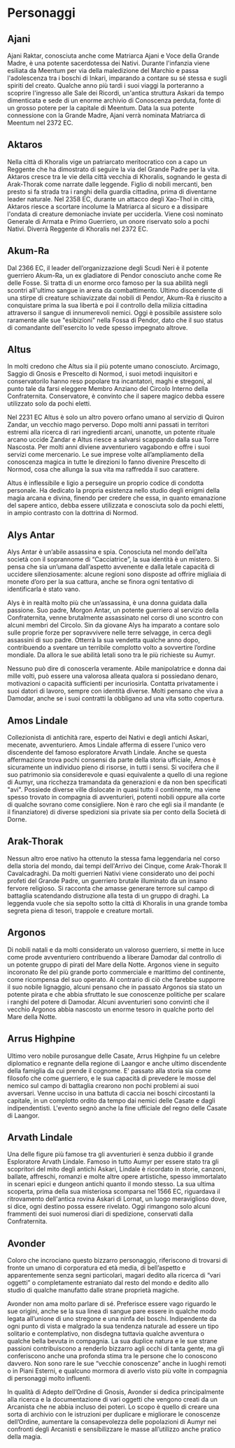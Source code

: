 # Personaggi

## Ajani

Ajani Raktar, conosciuta anche come Matriarca Ajani e Voce della Grande Madre, è una potente sacerdotessa dei Nativi. Durante l'infanzia viene esiliata da Meentum per via della maledizione del Marchio e passa l'adolescenza tra i boschi di Inkari, imparando a contare su sé stessa e sugli spiriti del creato. Qualche anno più tardi i suoi viaggi la porteranno a scoprire l'ingresso alle Sale dei Ricordi, un'antica struttura Askari da tempo dimenticata e sede di un enorme archivio di Conoscenza perduta, fonte di un grosso potere per la capitale di Meentum. Data la sua potente connessione con la Grande Madre, Ajani verrà nominata Matriarca di Meentum nel 2372 EC.

## Aktaros

Nella città di Khoralis vige un patriarcato meritocratico con a capo un Reggente che ha dimostrato di seguire la via del Grande Padre per la vita. Aktaros cresce tra le vie della città vecchia di Khoralis, sognando le gesta di Arak-Thorak come narrate dalle leggende. Figlio di nobili mercanti, ben presto si fa strada tra i ranghi della guardia cittadina, prima di diventarne leader naturale. Nel 2358 EC, durante un attacco degli Xao-Thol in città, Aktaros riesce a scortare incolume la Matriarca al sicuro e a dissipare l'ondata di creature demoniache inviate per ucciderla. Viene così nominato Generale di Armata e Primo Guerriero, un onore riservato solo a pochi Nativi. Diverrà Reggente di Khoralis nel 2372 EC.

## Akum-Ra

Dal 2366 EC, il leader dell’organizzazione degli Scudi Neri è il potente guerriero Akum-Ra, un ex gladiatore di Pendor conosciuto anche come Re delle Fosse. Si tratta di un enorme orco famoso per la sua abilità negli scontri all'ultimo sangue in arena da combattimento. Ultimo discendente di una stirpe di creature schiavizzate dai nobili di Pendor, Akum-Ra è riuscito a conquistare prima la sua libertà e poi il controllo della milizia cittadina attraverso il sangue di innumerevoli nemici. Oggi è possibile assistere solo raramente alle sue "esibizioni" nella Fossa di Pendor, dato che il suo status di comandante dell'esercito lo vede spesso impegnato altrove.

## Altus

In molti credono che Altus sia il più potente umano conosciuto. Arcimago, Saggio di Gnosis e Prescelto di Normod, i suoi metodi inquisitori e conservatorilo hanno reso popolare tra incantatori, maghi e stregoni, al punto tale da farsi eleggere Membro Anziano del Circolo Interno della Confraternita. Conservatore, è convinto che il sapere magico debba essere utilizzato solo da pochi eletti.

Nel 2231 EC Altus è solo un altro povero orfano umano al servizio di Quiron Zandar, un vecchio mago perverso. Dopo molti anni passati in territori estremi alla ricerca di rari ingredienti arcani, unanotte, un potente rituale arcano uccide Zandar e Altus riesce a salvarsi scappando dalla sua Torre Nascosta. Per molti anni diviene avventuriero vagabondo e offre i suoi servizi come mercenario. Le sue imprese volte all’ampliamento della conoscenza magica in tutte le direzioni lo fanno divenire Prescelto di Normod, cosa che allunga la sua vita ma raffredda il suo carattere.

Altus è inflessibile e ligio a perseguire un proprio codice di condotta personale. Ha dedicato la propria esistenza nello studio degli enigmi della magia arcana e divina, finendo per credere che essa, in quanto emanazione del sapere antico, debba essere utilizzata e conosciuta solo da pochi eletti, in ampio contrasto con la dottrina di Normod.

## Alys Antar

Alys Antar è un’abile assassina e spia. Conosciuta nel mondo dell’alta società con il soprannome di “Cacciatrice”, la sua identità è un mistero. Si pensa che sia un’umana dall’aspetto avvenente e dalla letale capacità di uccidere silenziosamente: alcune regioni sono disposte ad offrire migliaia di monete d’oro per la sua cattura, anche se finora ogni tentativo di identificarla è stato vano.

Alys è in realtà molto più che un’assassina, è una donna guidata dalla passione. Suo padre, Morgon Antar, un potente guerriero al servizio della Confraternita, venne brutalmente assassinato nel corso di uno scontro con alcuni membri del Circolo. Sin da giovane Alys ha imparato a contare solo sulle proprie forze per sopravvivere nelle terre selvagge, in cerca degli assassini di suo padre. Otterrà la sua vendetta qualche anno dopo, contribuendo a sventare un terribile complotto volto a sovvertire l’ordine mondiale. Da allora le sue abilità letali sono tra le più richieste su Aumyr.

Nessuno può dire di conoscerla veramente. Abile manipolatrice e donna dai mille volti, può essere una valorosa alleata qualora si possiedano denaro, motivazioni o capacità sufficienti per incuriosirla. Contatta privatamente i suoi datori di lavoro, sempre con identità diverse. Molti pensano che viva a Damodar, anche se i suoi contratti la obbligano ad una vita sotto copertura.

## Amos Lindale

Collezionista di antichità rare, esperto dei Nativi e degli antichi Askari, mecenate, avventuriero. Amos Lindale afferma di essere l'unico vero discendente del famoso esploratore Arvath Lindale. Anche se questa affermazione trova pochi consensi da parte della storia ufficiale, Amos è sicuramente un individuo pieno di risorse, in tutti i sensi. Si vocifera che il suo patrimonio sia considerevole e quasi equivalente a quello di una regione di Aumyr, una ricchezza tramandata da generazioni e da non ben specificati "avi". Possiede diverse ville dislocate in quasi tutto il continente, ma viene spesso trovato in compagnia di avventurieri, potenti nobili oppure alla corte di qualche sovrano come consigliere. Non è raro che egli sia il mandante (e il finanziatore) di diverse spedizioni sia private sia per conto della Società di Dorne.

## Arak-Thorak

Nessun altro eroe nativo ha ottenuto la stessa fama leggendaria nel corso della storia del mondo, dai tempi dell'Arrivo dei Cinque, come Arak-Thorak Il Cavalcadraghi. Da molti guerrieri Nativi viene considerato uno dei pochi profeti del Grande Padre, un guerriero brutale illuminato da un insano fervore religioso. Si racconta che amasse generare terrore sul campo di battaglia scatendando distruzione alla testa di un gruppo di draghi. La leggenda vuole che sia sepolto sotto la città di Khoralis in una grande tomba segreta piena di tesori, trappole e creature mortali.

## Argonos

Di nobili natali e da molti considerato un valoroso guerriero, si mette in luce come prode avventuriero contribuendo a liberare Damodar dal controllo di un potente gruppo di pirati del Mare della Notte. Argonos viene in seguito incoronato Re del più grande porto commerciale e marittimo del continente, come ricompensa del suo operato. Al contrario di ciò che farebbe supporre il suo nobile lignaggio, alcuni pensano che in passato Argonos sia stato un potente pirata e che abbia sfruttato le sue conoscenze politiche per scalare i ranghi del potere di Damodar. Alcuni avventurieri sono convinti che il vecchio Argonos abbia nascosto un enorme tesoro in qualche porto del Mare della Notte.

## Arrus Highpine

Ultimo vero nobile purosangue delle Casate, Arrus Highpine fu un celebre diplomatico e regnante della regione di Laangor e anche ultimo discendente della famiglia da cui prende il cognome. E' passato alla storia sia come filosofo che come guerriero, e le sua capacità di prevedere le mosse del nemico sul campo di battaglia crearono non pochi problemi ai suoi avversari. Venne ucciso in una battuta di caccia nei boschi circostanti la capitale, in un complotto ordito da tempo dai nemici delle Casate e dagli indipendentisti. L'evento segnò anche la fine ufficiale del regno delle Casate di Laangor.

## Arvath Lindale

Una delle figure più famose tra gli avventurieri è senza dubbio il grande Esploratore Arvath Lindale. Famoso in tutto Aumyr per essere stato tra gli scopritori del mito degli antichi Askari, Lindale è ricordato in storie, canzoni, ballate, affreschi, romanzi e molte altre opere artistiche, spesso immortalato in scenari epici e dungeon antichi quanto il mondo stesso. La sua ultima scoperta, prima della sua misteriosa scomparsa nel 1566 EC, riguardava il ritrovamento dell'antica rovina Askari di Lornat, un luogo meraviglioso dove, si dice, ogni destino possa essere rivelato. Oggi rimangono solo alcuni frammenti dei suoi numerosi diari di spedizione, conservati dalla Confraternita.

## Avonder

Coloro che incrociano questo bizzarro personaggio, riferiscono di trovarsi di fronte un umano di corporatura ed età media, di bell’aspetto e apparentemente senza segni particolari, magari dedito alla ricerca di “vari oggetti” o completamente estraniato dal resto del mondo e dedito allo studio di qualche manufatto dalle strane proprietà magiche.

Avonder non ama molto parlare di sé. Preferisce essere vago riguardo le sue origini, anche se la sua linea di sangue pare essere in qualche modo legata all’unione di uno stregone e una ninfa dei boschi. Indipendente da ogni punto di vista e malgrado la sua tendenza naturale ad essere un tipo solitario e contemplativo, non disdegna tuttavia qualche avventura o qualche bella bevuta in compagnia. La sua duplice natura e le sue strane passioni contribuiscono a renderlo bizzarro agli occhi di tanta gente, ma gli conferiscono anche una profonda stima tra le persone che lo conoscono davvero. Non sono rare le sue “vecchie conoscenze” anche in luoghi remoti o in Piani Esterni, e qualcuno mormora di averlo visto più volte in compagnia di personaggi molto influenti.

In qualità di Adepto dell’Ordine di Gnosis, Avonder si dedica principalmente alla ricerca e la documentazione di vari oggetti che vengono creati da un Arcanista che ne abbia incluso dei poteri. Lo scopo è quello di creare una sorta di archivio con le istruzioni per duplicare e migliorare le conoscenze dell’Ordine, aumentare la consapevolezza delle popolazioni di Aumyr nei confronti degli Arcanisti e sensibilizzare le masse all’utilizzo anche pratico della magia.

